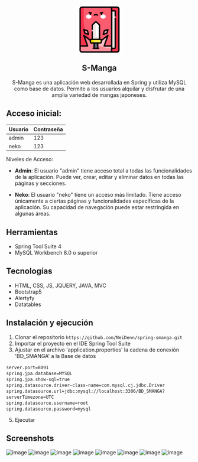 <p align="center">
  <img src="./icon.png" align="center" width="125">
</p>
<div align="center">
  <h2>S-Manga</h2>
  <p>S-Manga es una aplicación web desarrollada en Spring y utiliza MySQL como base de datos. Permite a los usuarios alquilar y disfrutar de una amplia variedad de mangas japoneses.</p>
</div>

## Acceso inicial:

| Usuario | Contraseña |
|---------|------------|
| admin   | 123        |
| neko    | 123        |

Niveles de Acceso:

- **Admin**: El usuario "admin" tiene acceso total a todas las funcionalidades de la aplicación. Puede ver, crear, editar y eliminar datos en todas las páginas y secciones.

- **Neko**: El usuario "neko" tiene un acceso más limitado. Tiene acceso únicamente a ciertas páginas y funcionalidades específicas de la aplicación. Su capacidad de navegación puede estar restringida en algunas áreas.

## Herramientas
- Spring Tool Suite 4
- MySQL Workbench 8.0 o superior

## Tecnologías
- HTML, CSS, JS, JQUERY, JAVA, MVC
- Bootstrap5
- Alertyfy
- Datatables

## Instalación y ejecución
1. Clonar el repositorio `https://github.com/NeiDenn/spring-smanga.git`
2. Importar el proyecto en el IDE Spring Tool Suite
3. Ajustar en el archivo 'application.properties' la cadena de conexión 'BD_SMANGA' a la Base de datos
```
server.port=8091
spring.jpa.database=MYSQL
spring.jpa.show-sql=true
spring.datasource.driver-class-name=com.mysql.cj.jdbc.Driver
spring.datasource.url=jdbc:mysql://localhost:3306/BD_SMANGA?serverTimezone=UTC
spring.datasource.username=root
spring.datasource.password=mysql
```
5. Ejecutar

## Screenshots

![image](https://github.com/NeiDenn/spring-smanga/assets/85379478/b2b5aae7-f8fc-4ffd-956e-2b40cf294301)
![image](https://github.com/NeiDenn/spring-smanga/assets/85379478/e36171cf-02b9-4f8d-aad7-e2ad346edfd1)
![image](https://github.com/NeiDenn/spring-smanga/assets/85379478/29ae1aba-5886-4bec-9489-b63142ea7b0e)
![image](https://github.com/NeiDenn/spring-smanga/assets/85379478/2972f297-fc0f-4c02-906f-cc206bb32aab)
![image](https://github.com/NeiDenn/spring-smanga/assets/85379478/bcb8b2f1-a002-40b9-809d-7b1ad8ca932f)
![image](https://github.com/NeiDenn/spring-smanga/assets/85379478/0497d2fd-acea-4395-8e93-a69cf8e384ac)
![image](https://github.com/NeiDenn/spring-smanga/assets/85379478/6d567cb4-8af3-4724-8972-4a74e3b508bc)
![image](https://github.com/NeiDenn/spring-smanga/assets/85379478/4fd384fd-ba87-4844-8926-645a26847950)



